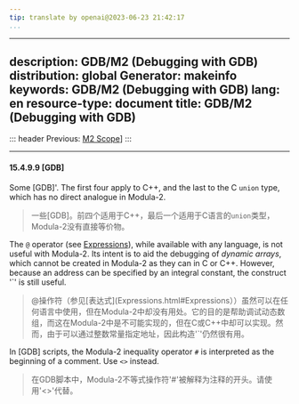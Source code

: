 ```yaml
---
tip: translate by openai@2023-06-23 21:42:17
...
```

---
description: GDB/M2 (Debugging with GDB)
distribution: global
Generator: makeinfo
keywords: GDB/M2 (Debugging with GDB)
lang: en
resource-type: document
title: GDB/M2 (Debugging with GDB)
---
::: header
Previous: [M2 Scope](M2-Scope.html#M2-Scope)]
:::

---

#### 15.4.9.9 [GDB]


Some [GDB]'. The first four apply to C++, and the last to the C `union` type, which has no direct analogue in Modula-2.

> 一些[GDB]。前四个适用于C++，最后一个适用于C语言的`union`类型，Modula-2没有直接等价物。


The `@` operator (see [Expressions](Expressions.html#Expressions)), while available with any language, is not useful with Modula-2. Its intent is to aid the debugging of *dynamic arrays*, which cannot be created in Modula-2 as they can in C or C++. However, because an address can be specified by an integral constant, the construct '`' is still useful.

> @操作符（参见[表达式](Expressions.html#Expressions））虽然可以在任何语言中使用，但在Modula-2中却没有用处。它的目的是帮助调试动态数组，而这在Modula-2中是不可能实现的，但在C或C++中却可以实现。然而，由于可以通过整数常量指定地址，因此构造'`'仍然很有用。


In [GDB] scripts, the Modula-2 inequality operator `#` is interpreted as the beginning of a comment. Use `<>` instead.

> 在GDB脚本中，Modula-2不等式操作符'#'被解释为注释的开头。请使用'<>'代替。
